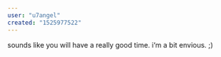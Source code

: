 ```yaml
---
user: "u7angel"
created: "1525977522"
---
```


sounds like you will have a really good time. i‘m a bit envious. ;)

